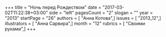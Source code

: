 +++
title = "Ночь перед Рождеством"
date = "2017-03-02T11:22:38+03:00"
side = "left"
pagesCount = "2"
slogan = ""
year = "2013"
startPage = "26"
authors = [ "Анна Котова",]
issues = [ "2013_12",]
illustrators = [ "Анна Сарвира",]
month = "12"
rubrics = [ "Своими руками",]
+++
